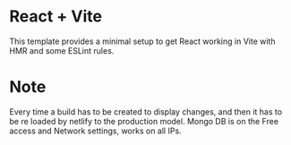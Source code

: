 # React + Vite

This template provides a minimal setup to get React working in Vite with HMR and some ESLint rules.

# Note
Every time a build has to be created to display changes, and then it has to be re loaded by netlify to the production model.
Mongo DB is on the Free access and Network settings, works on all IPs.
